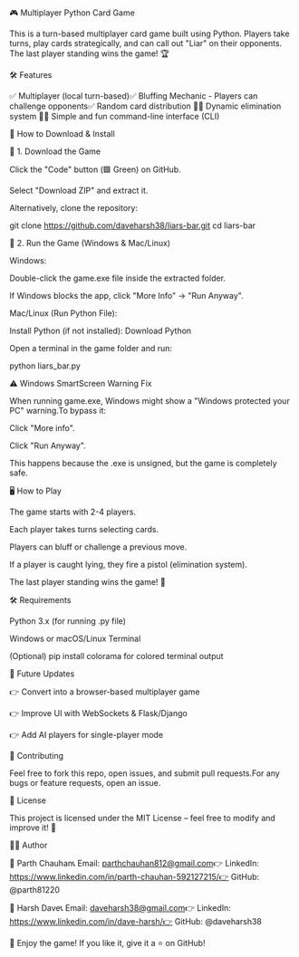 🎮 Multiplayer Python Card Game

This is a turn-based multiplayer card game built using Python. Players take turns, play cards strategically, and can call out "Liar" on their opponents. The last player standing wins the game! 🏆

🛠 Features

✅ Multiplayer (local turn-based)✅ Bluffing Mechanic - Players can challenge opponents✅ Random card distribution 🎴✅ Dynamic elimination system 🔫✅ Simple and fun command-line interface (CLI)

👥 How to Download & Install

💮 1. Download the Game

Click the "Code" button (🟩 Green) on GitHub.

Select "Download ZIP" and extract it.

Alternatively, clone the repository:

git clone https://github.com/daveharsh38/liars-bar.git
cd liars-bar

💮 2. Run the Game (Windows & Mac/Linux)

Windows:

Double-click the game.exe file inside the extracted folder.

If Windows blocks the app, click "More Info" → "Run Anyway".

Mac/Linux (Run Python File):

Install Python (if not installed): Download Python

Open a terminal in the game folder and run:

python liars_bar.py

⚠️ Windows SmartScreen Warning Fix

When running game.exe, Windows might show a "Windows protected your PC" warning.To bypass it:

Click "More info".

Click "Run Anyway".

This happens because the .exe is unsigned, but the game is completely safe.

🖥️ How to Play

The game starts with 2-4 players.

Each player takes turns selecting cards.

Players can bluff or challenge a previous move.

If a player is caught lying, they fire a pistol (elimination system).

The last player standing wins the game! 🎉

🛠 Requirements

Python 3.x (for running .py file)

Windows or macOS/Linux Terminal

(Optional) pip install colorama for colored terminal output

🔄 Future Updates

👉 Convert into a browser-based multiplayer game

👉 Improve UI with WebSockets & Flask/Django

👉 Add AI players for single-player mode

🙏 Contributing

Feel free to fork this repo, open issues, and submit pull requests.For any bugs or feature requests, open an issue.

📄 License

This project is licensed under the MIT License – feel free to modify and improve it! 🚀

👨‍💻 Author

👤 Parth Chauhan📞 Email: parthchauhan812@gmail.com👉 LinkedIn: https://www.linkedin.com/in/parth-chauhan-592127215/👉 GitHub: @parth81220

👤 Harsh Dave📞 Email: daveharsh38@gmail.com👉 LinkedIn: https://www.linkedin.com/in/dave-harsh/👉 GitHub: @daveharsh38


🚀 Enjoy the game! If you like it, give it a ⭐ on GitHub!

